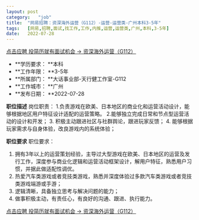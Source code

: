 ```yaml
---
layout:	post
category:	"job"
title:	"网易招聘：资深海外运营（G112）-运营-运营类-广州本科3-5年"
tags:	[网易,招聘,面试,找工作,工作,内推,运营,运营类,广州,本科,3-5年]
date:	2022-07-28
---
```


[点击应聘 投简历就有面试机会 -> 资深海外运营（G112）](http://mobile.bole.netease.com/bole/boleDetail?id=36741&employeeId=346f03c3cda5f04c&key=all)



- **学历要求： **本科
- **工作年限： **3-5年
- **所属部门： **大话事业部-天行健工作室-G112
- **工作城市： **广州
- **发布日期： **2022-07-28



**职位描述**
岗位职责：
1.负责游戏在欧美、日本地区的商业化和运营活动设计，能够根据地区用户特征设计适配的运营策略。
2.能够独立完成日常和节点型运营活动的设计和开发；
3. 积极主动跟进社区与社群舆论，跟进玩家反馈；
4. 能够根据玩家需求与自身体验，改良游戏内的系统体验；





**职位要求**
职位要求：
1. 拥有3年以上的运营策划经验，主导过大型游戏在欧美、日本地区的运营及发行工作，深度参与商业化逻辑和运营活动框架设计，解用户特征，熟悉用户习惯，并据此做适配性调优。
2. 热爱汽车类游戏或者竞技类游戏，熟悉并深度体验过多款汽车类游戏或者竞技类游戏端游或手游；
3. 逻辑清晰，具备独立思考与解决问题的能力；
4. 做事积极主动，有责任心，有良好的沟通、跟进、执行能力。



[点击应聘 投简历就有面试机会 -> 资深海外运营（G112）](http://mobile.bole.netease.com/bole/boleDetail?id=36741&employeeId=346f03c3cda5f04c&key=all)